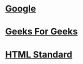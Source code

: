 #  [Google](https://google.com)
#  [Geeks For Geeks](geeksforgeeks.html)
#  [HTML Standard](https://html.spec.whatwg.org/multipage/)
